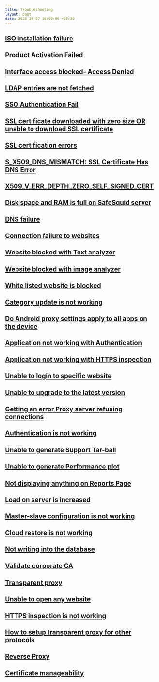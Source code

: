 ```yaml
---
title: Troubleshooting
layout: post
date: 2023-10-07 16:00:00 +05:30
---
```


## [ISO installation failure]()
## [Product Activation Failed ]()
## [Interface access blocked- Access Denied]()
## [LDAP entries are not fetched]()
## [SSO Authentication Fail]()
## [SSL certificate  downloaded  with  zero  size  OR  unable  to  download  SSL  certificate]()
## [SSL certification errors]()
## [S_X509_DNS_MISMATCH: SSL Certificate Has DNS Error]()
## [X509_V_ERR_DEPTH_ZERO_SELF_SIGNED_CERT]()
## [Disk space and RAM is full on SafeSquid server]()
## [DNS failure]()
## [Connection failure to websites]()
## [Website blocked with Text analyzer]()
## [Website blocked with image analyzer]()
## [White listed website is blocked]()
## [Category update is not working]()
## [Do Android proxy settings apply to all apps on the device]()
## [Application not working with Authentication]()
## [Application not working with HTTPS inspection]()
## [Unable to login to specific website]()
## [Unable to upgrade to the latest version]()
## [Getting an error Proxy server refusing connections]()
## [Authentication is not working]()
## [Unable to generate Support Tar-ball]()
## [Unable to generate Performance plot]()
## [Not displaying anything on Reports Page]()
## [Load on server is increased]()
## [Master-slave configuration is not working]()
## [Cloud restore is not working]()
## [Not writing into the database]()
## [Validate corporate CA]()
## [Transparent proxy]()
## [Unable to open any website]()
## [HTTPS inspection is not working]()
## [How to setup transparent proxy for other protocols]()
## [Reverse Proxy]()
## [Certificate  manageability]()